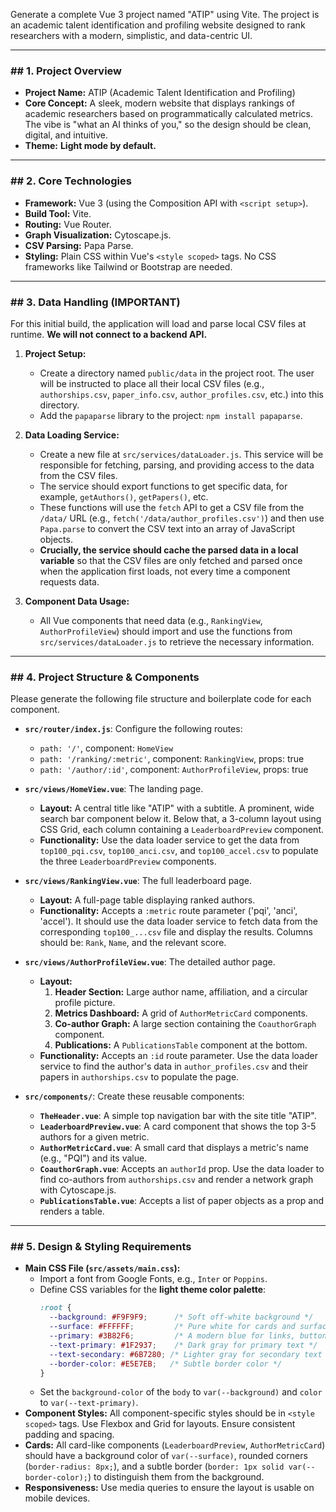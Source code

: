 Generate a complete Vue 3 project named "ATIP" using Vite. The project is an academic talent identification and profiling website designed to rank researchers with a modern, simplistic, and data-centric UI.

---

### ## 1. Project Overview

* **Project Name:** ATIP (Academic Talent Identification and Profiling)
* **Core Concept:** A sleek, modern website that displays rankings of academic researchers based on programmatically calculated metrics. The vibe is "what an AI thinks of you," so the design should be clean, digital, and intuitive.
* **Theme:** **Light mode by default.**

---

### ## 2. Core Technologies

* **Framework:** Vue 3 (using the Composition API with `<script setup>`).
* **Build Tool:** Vite.
* **Routing:** Vue Router.
* **Graph Visualization:** Cytoscape.js.
* **CSV Parsing:** Papa Parse.
* **Styling:** Plain CSS within Vue's `<style scoped>` tags. No CSS frameworks like Tailwind or Bootstrap are needed.

---

### ## 3. Data Handling (IMPORTANT)

For this initial build, the application will load and parse local CSV files at runtime. **We will not connect to a backend API.**

1.  **Project Setup:**
    * Create a directory named `public/data` in the project root. The user will be instructed to place all their local CSV files (e.g., `authorships.csv`, `paper_info.csv`, `author_profiles.csv`, etc.) into this directory.
    * Add the `papaparse` library to the project: `npm install papaparse`.

2.  **Data Loading Service:**
    * Create a new file at `src/services/dataLoader.js`. This service will be responsible for fetching, parsing, and providing access to the data from the CSV files.
    * The service should export functions to get specific data, for example, `getAuthors()`, `getPapers()`, etc.
    * These functions will use the `fetch` API to get a CSV file from the `/data/` URL (e.g., `fetch('/data/author_profiles.csv')`) and then use `Papa.parse` to convert the CSV text into an array of JavaScript objects.
    * **Crucially, the service should cache the parsed data in a local variable** so that the CSV files are only fetched and parsed once when the application first loads, not every time a component requests data.

3.  **Component Data Usage:**
    * All Vue components that need data (e.g., `RankingView`, `AuthorProfileView`) should import and use the functions from `src/services/dataLoader.js` to retrieve the necessary information.

---

### ## 4. Project Structure & Components

Please generate the following file structure and boilerplate code for each component.

* **`src/router/index.js`**: Configure the following routes:
    * `path: '/'`, component: `HomeView`
    * `path: '/ranking/:metric'`, component: `RankingView`, props: true
    * `path: '/author/:id'`, component: `AuthorProfileView`, props: true

* **`src/views/HomeView.vue`**: The landing page.
    * **Layout:** A central title like "ATIP" with a subtitle. A prominent, wide search bar component below it. Below that, a 3-column layout using CSS Grid, each column containing a `LeaderboardPreview` component.
    * **Functionality:** Use the data loader service to get the data from `top100_pqi.csv`, `top100_anci.csv`, and `top100_accel.csv` to populate the three `LeaderboardPreview` components.

* **`src/views/RankingView.vue`**: The full leaderboard page.
    * **Layout:** A full-page table displaying ranked authors.
    * **Functionality:** Accepts a `:metric` route parameter ('pqi', 'anci', 'accel'). It should use the data loader service to fetch data from the corresponding `top100_...csv` file and display the results. Columns should be: `Rank`, `Name`, and the relevant score.

* **`src/views/AuthorProfileView.vue`**: The detailed author page.
    * **Layout:**
        1.  **Header Section:** Large author name, affiliation, and a circular profile picture.
        2.  **Metrics Dashboard:** A grid of `AuthorMetricCard` components.
        3.  **Co-author Graph:** A large section containing the `CoauthorGraph` component.
        4.  **Publications:** A `PublicationsTable` component at the bottom.
    * **Functionality:** Accepts an `:id` route parameter. Use the data loader service to find the author's data in `author_profiles.csv` and their papers in `authorships.csv` to populate the page.

* **`src/components/`**: Create these reusable components:
    * **`TheHeader.vue`**: A simple top navigation bar with the site title "ATIP".
    * **`LeaderboardPreview.vue`**: A card component that shows the top 3-5 authors for a given metric.
    * **`AuthorMetricCard.vue`**: A small card that displays a metric's name (e.g., "PQI") and its value.
    * **`CoauthorGraph.vue`**: Accepts an `authorId` prop. Use the data loader to find co-authors from `authorships.csv` and render a network graph with Cytoscape.js.
    * **`PublicationsTable.vue`**: Accepts a list of paper objects as a prop and renders a table.

---

### ## 5. Design & Styling Requirements

* **Main CSS File (`src/assets/main.css`):**
    * Import a font from Google Fonts, e.g., `Inter` or `Poppins`.
    * Define CSS variables for the **light theme color palette**:
        ```css
        :root {
          --background: #F9F9F9;      /* Soft off-white background */
          --surface: #FFFFFF;         /* Pure white for cards and surfaces */
          --primary: #3B82F6;         /* A modern blue for links, buttons */
          --text-primary: #1F2937;    /* Dark gray for primary text */
          --text-secondary: #6B7280; /* Lighter gray for secondary text */
          --border-color: #E5E7EB;   /* Subtle border color */
        }
        ```
    * Set the `background-color` of the `body` to `var(--background)` and `color` to `var(--text-primary)`.
* **Component Styles:** All component-specific styles should be in `<style scoped>` tags. Use Flexbox and Grid for layouts. Ensure consistent padding and spacing.
* **Cards:** All card-like components (`LeaderboardPreview`, `AuthorMetricCard`) should have a background color of `var(--surface)`, rounded corners (`border-radius: 8px;`), and a subtle border (`border: 1px solid var(--border-color);`) to distinguish them from the background.
* **Responsiveness:** Use media queries to ensure the layout is usable on mobile devices.